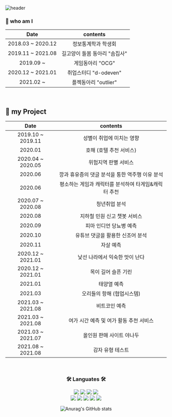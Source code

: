 ![header](https://capsule-render.vercel.app/api?type=transparent&color=auto&fontColor=0067a3&height=100&section=header&text=JUDAHEE&fontSize=70&fontAlignY=45&fontAlign=50&animation=fadeIn&desc=Data%20scientist%20who%20can%20development&&descAlignY=85&descAlign=75)

### 📌 who am I </br>

<div align = "center">
  
| **Date** | **contents** |
|:--------:|:--------:|
| 2018.03 ~ 2020.12 | 정보통계학과 학생회 | 
| 2019.11 ~ 2021.08 | 길고양이 돌봄 동아리 "솜집사" |
| 2019.09 ~  | 게임동아리 "OCG" |
| 2020.12 ~ 2021.01 | 취업스터디 "d-odeven" |
| 2021.02 ~  | 플젝동아리 "outlier" |
 
</div>

</br>

## 📌 my Project

<div align = "center">
  
| **Date** | **contents** |
|:--------:|:--------:|
| 2019.10 ~ 2019.11 | 성별이 취업에 미치는 영향 | 
| 2020.01 | 호해 (호텔 추천 서비스) |
| 2020.04 ~ 2020.05 | 위험지역 판별 서비스 | 
| 2020.06 | 깡과 휴유증의 댓글 분석을 통한 역주행 이유 분석 |
| 2020.06 | 평소하는 게임과 캐릭터를 분석하여 타게임&캐릭터 추천 |
| 2020.07 ~ 2020.08 | 청년취업 분석 |
| 2020.08 | 지하철 민원 신고 챗봇 서비스 |
| 2020.09 |  피마 인디언 당뇨병 예측 |
| 2020.10 | 유튜브 댓글을 활용한 신조어 분석 |
| 2020.11 | 자살 예측 |
| 2020.12 ~ 2021.01 | 낯선 나라에서 익숙한 맛이 난다 |
| 2020.12 ~ 2021.01 | 목이 길어 슬픈 기린 |
| 2021.01 | 태양열 예측 |
| 2021.03 | 오리들의 항해 (협업시스템) |
| 2021.03 ~ 2021.08 | 비트코인 예측 |
| 2021.03 ~ 2021.08 | 여가 시간 예측 및 여가 활동 추천 서비스 |
| 2021.03 ~ 2021.07 | 올인원 판매 사이트 야나두 |
| 2021.08 ~ 2021.08 | 감자 유형 테스트 |

</div>

</br>

<div align = "center">
  <h3 align="center">🛠 Languates 🛠</h3>
  <img src="https://img.shields.io/badge/Python-3766AB?style=flat-square&logo=Python&logoColor=white"/>
  <img src="https://img.shields.io/badge/Java-007396?style=flat-square&logo=Java&logoColor=white"/>
  <img src="https://img.shields.io/badge/C-A8B9CC?style=flat-square&logo=C&logoColor=white"/>
  <img src="https://img.shields.io/badge/R-276DC3?style=flat-square&logo=R&logoColor=white"/></a>
  </br>
  <img src="https://img.shields.io/badge/JavaScript-F7DF1E?style=flat-square&logo=JavaScript&logoColor=white"/></a>
  <img src="https://img.shields.io/badge/CSS-1572B6?style=flat-square&logo=CSS3&logoColor=white"/></a>
  <img src="https://img.shields.io/badge/HTML5-E34F26?style=flat-square&logo=HTML5&logoColor=white"/></a>
  <img src="https://img.shields.io/badge/Mysql-4479A1?style=flat-square&logo=Mysql&Studio&logoColor=white"/></a>
  <img src="https://img.shields.io/badge/MongoDB-47A248?style=flat-square&logo=MongoDB&Studio&logoColor=white"/></a>


![Anurag's GitHub stats](https://github-readme-stats.vercel.app/api?username=judahee&show_icons=true&theme=radical)

</div>

